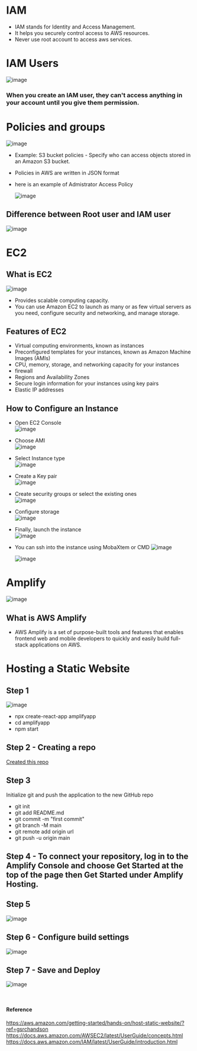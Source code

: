 # IAM 
- IAM stands for  Identity and Access Management.
- It helps you securely control access to AWS resources.
- Never use root account to access aws services.


# IAM Users
![image](https://user-images.githubusercontent.com/85761276/217572801-e2274c62-b574-4552-a176-7a267ecab0ec.png)

### When you create an IAM user, they can't access anything in your account until you give them permission. 
# Policies and groups
  ![image](https://user-images.githubusercontent.com/85761276/217573366-41aa4fcb-7ddf-439e-beac-6995596ef59a.png)


- Example: S3 bucket policies - Specify who can access objects stored in an Amazon S3 bucket.
- Policies in AWS are written in JSON format
- here is an example of Admistrator Access Policy <br/>

  ![image](https://user-images.githubusercontent.com/85761276/217576110-56bb67ed-e768-4b27-9743-8cfd4ba38b68.png)
  
 ## Difference between Root user and IAM user
  ![image](https://user-images.githubusercontent.com/85761276/217576660-10b2c1df-f5e4-4351-8dd3-621cb85c977c.png)


# EC2
## What is EC2
![image](https://user-images.githubusercontent.com/85761276/217580582-4d7e21c2-d491-4d74-9f6c-e928c2b72381.png)

-  Provides scalable computing capacity.
-  You can use Amazon EC2 to launch as many or as few virtual servers as you need, configure security and networking, and manage storage.

## Features of EC2
- Virtual computing environments, known as instances
- Preconfigured templates for your instances, known as Amazon Machine Images (AMIs)
- CPU, memory, storage, and networking capacity for your instances
- firewall 
- Regions and Availability Zones
- Secure login information for your instances using key pairs
- Elastic IP addresses

## How to Configure an Instance
- Open EC2 Console <br/>
 ![image](https://user-images.githubusercontent.com/85761276/217580996-4568ec9c-1854-4c90-a8d6-b565eec6795e.png)
 
 - Choose AMI <br/>
  ![image](https://user-images.githubusercontent.com/85761276/217581314-44256a00-b046-441c-b903-52fe0ed1682b.png)

- Select Instance type <br/>
  ![image](https://user-images.githubusercontent.com/85761276/217581472-da37b5f0-c4aa-4bad-aa23-639cac4a193a.png)

- Create a Key pair <br/>
  ![image](https://user-images.githubusercontent.com/85761276/217581750-5e2fdb77-397c-4f1c-a635-704f61533fa9.png)

- Create security groups or select the existing ones <br/>
  ![image](https://user-images.githubusercontent.com/85761276/217582073-1565bca2-9d32-4dc1-aea9-2c2ecb4f8f84.png)

- Configure storage <br/>
  ![image](https://user-images.githubusercontent.com/85761276/217582212-0475622b-47b2-4b46-9e2c-e0d330b46b99.png)

- Finally, launch the instance <br/>
  ![image](https://user-images.githubusercontent.com/85761276/217582679-624512da-cf2e-4eff-b320-33946e5c6376.png)

- You can ssh into the instance using MobaXtem or CMD
  ![image](https://user-images.githubusercontent.com/85761276/217588224-be8e9c5c-0a7f-4bff-a8d7-c621dcca8505.png)

  ![image](https://user-images.githubusercontent.com/85761276/217589758-23a55cbb-bfbe-45d0-aefb-821b014dbd48.png)


 # Amplify
  ![image](https://user-images.githubusercontent.com/85761276/217583772-21088010-d1c2-40b7-be43-43182e0b287b.png)

## What is AWS Amplify
- AWS Amplify is a set of purpose-built tools and features that enables frontend web and mobile developers to quickly and easily build full-stack applications on AWS. 

# Hosting a Static Website

## Step 1

![image](https://user-images.githubusercontent.com/85761276/205229517-06dbe654-3fa7-4452-a7f2-d4329348e947.png)

- npx create-react-app amplifyapp
- cd amplifyapp
- npm start


## Step 2 - Creating a repo

[Created this repo](https://github.com/zainabmirkar/amplify_react_app)

## Step 3
Initialize git and push the application to the new GitHub repo

- git init
- git add README.md
- git commit -m "first commit"
- git branch -M main
- git remote add origin url
- git push -u origin main


## Step 4 - To connect your repository, log in to the Amplify Console and choose Get Started at the top of the page then Get Started under Amplify Hosting.

## Step 5
  ![image](https://user-images.githubusercontent.com/85761276/205230367-61a493f7-63f3-4235-aa6e-cde262af82be.png)

## Step 6 - Configure build settings

  ![image](https://user-images.githubusercontent.com/85761276/205230505-10578ebd-79d5-419f-95bf-505b6a43dcf5.png)

## Step 7 - Save and Deploy

  ![image](https://user-images.githubusercontent.com/85761276/205231392-171b6231-920f-4828-b5da-b3c9be42bef9.png)


<br/>

#### Reference
https://aws.amazon.com/getting-started/hands-on/host-static-website/?ref=gsrchandson <br/>
https://docs.aws.amazon.com/AWSEC2/latest/UserGuide/concepts.html <br/>
https://docs.aws.amazon.com/IAM/latest/UserGuide/introduction.html <br/>
 
 
 
 
 
 
